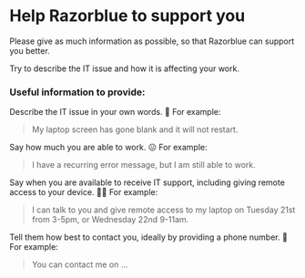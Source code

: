 # Help Razorblue to support you

Please give as much information as possible, so that Razorblue can support you better.

Try to describe the IT issue and how it is affecting your work.

### Useful information to provide:

Describe the IT issue in your own words. 🤔 
For example:
> My laptop screen has gone blank and it will not restart.

Say how much you are able to work. 😖
For example:
> I have a recurring error message, but I am still able to work.

Say when you are available to receive IT support, including giving remote access to your device. 💁🏾
For example:
> I can talk to you and give remote access to my laptop on Tuesday 21st from 3-5pm, or Wednesday 22nd 9-11am.

Tell them how best to contact you, ideally by providing a phone number. 📲
For example:
> You can contact me on ...